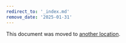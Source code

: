 ```yaml
---
redirect_to: '_index.md'
remove_date: '2025-01-31'
---
```


<!-- markdownlint-disable -->
<!-- vale off -->

This document was moved to [another location](_index.md).

<!-- This redirect file can be deleted after <2025-01-31>. -->
<!-- Redirects that point to other docs in the same project expire in three months. -->
<!-- Redirects that point to docs in a different project or site (for example, link is not relative and starts with `https:`) expire in one year. -->
<!-- Before deletion, see: https://docs.gitlab.com/ee/development/documentation/redirects.html -->
